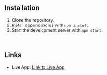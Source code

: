 ## Installation

1. Clone the repository.
2. Install dependencies with `npm install`.
3. Start the development server with `npm start`.
</br>

## Links

- Live App: [Link to Live App](https://yourqrcodegenerator.netlify.app)